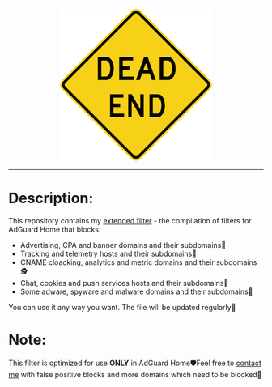 <p align="center"><img alt="DeadEnd sign logo" src="https://raw.githubusercontent.com/ammnt/DeadEnd/main/logo.png" /></div></p>

***

# Description:

This repository contains my <a href="https://github.com/ammnt/DeadEnd/raw/main/filter.txt">extended filter</a> - the compilation of filters for AdGuard Home that blocks:
- Advertising, CPA and banner domains and their subdomains💩
- Tracking and telemetry hosts and their subdomains📡
- CNAME cloacking, analytics and metric domains and their subdomains🕵
- Chat, cookies and push services hosts and their subdomains🔕
- Some adware, spyware and malware domains and their subdomains🤬

You can use it any way you want. The file will be updated regularly🚀

# Note:

This filter is optimized for use <b>ONLY</b> in AdGuard Home🛡Feel free to <a href="https://github.com/ammnt/DeadEnd/issues/new">contact me</a> with false positive blocks and more domains which need to be blocked🙋
